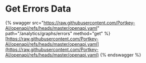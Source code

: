 # Get Errors Data

{% swagger src="https://raw.githubusercontent.com/Portkey-AI/openapi/refs/heads/master/openapi.yaml" path="/analytics/graphs/errors" method="get" %}
[https://raw.githubusercontent.com/Portkey-AI/openapi/refs/heads/master/openapi.yaml](https://raw.githubusercontent.com/Portkey-AI/openapi/refs/heads/master/openapi.yaml)
{% endswagger %}
